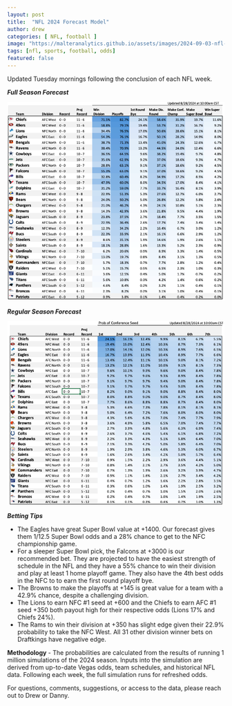 ```yaml
---
layout: post
title:  "NFL 2024 Forecast Model"
author: drew
categories: [ NFL, football ]
image: "https://malteranalytics.github.io/assets/images/2024-09-03-nfl-odds-2024/image2.png"
tags: [nfl, sports, football, odds]
featured: false
---
```


Updated Tuesday mornings following the conclusion of each NFL week.



***Full Season Forecast***


![plot 2](/assets/images/2024-09-03-nfl-odds-2024/image2.png) 



***Regular Season Forecast***
  

![plot 1](/assets/images/2024-09-03-nfl-odds-2024/image1.png) 


***Betting Tips***
* The Eagles have great Super Bowl value at +1400.  Our forecast gives them 1/12.5 Super Bowl odds and a 28% chance to get to the NFC championship game.
* For a sleeper Super Bowl pick, the Falcons at +3000 is our recommended bet. They are projected to have the easiest strength of schedule in the NFL and they have a 55% chance to win their division and play at least 1 home playoff game.  They also have the 4th best odds in the NFC to to earn the first round playoff bye.
* The Browns to make the playoffs at +145 is great value for a team with a 42.9% chance, despite a challenging division.
* The Lions to earn NFC #1 seed at +600  and the Chiefs to earn AFC #1 seed +350 both payout high for their respective odds (Lions 17% and Chiefs 24%).
* The Rams to win their division at +350 has slight edge given their 22.9% probability to take the NFC West.  All 31 other division winner bets on Draftkings have negative edge.  



**Methodology** - The probabilities are calculated from the results of running 1 million simulations of the 2024 season.  Inputs into the simulation are derived from up-to-date Vegas odds, team schedules, and historical NFL data.  Following each week, the full simulation runs for refreshed odds.  

For questions, comments, suggestions, or access to the data, please reach out to Drew or Danny.
